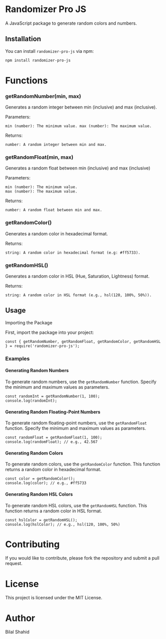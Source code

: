 # Randomizer Pro JS

A JavaScript package to generate random colors and numbers.

## Installation

You can install `randomizer-pro-js` via npm:

```bash
npm install randomizer-pro-js
```

# Functions
### getRandomNumber(min, max)
Generates a random integer between min (inclusive) and max (inclusive).

Parameters:

   `
    min (number): The minimum value.
    max (number): The maximum value.
    `

Returns:

    number: A random integer between min and max.

### getRandomFloat(min, max)

Generates a random float between min (inclusive) and max (inclusive)

Parameters:

    min (number): The minimum value.
    max (number): The maximum value.

Returns:

    number: A random float between min and max.


### getRandomColor()

Generates a random color in hexadecimal format.

Returns:

    string: A random color in hexadecimal format (e.g: #ff5733).

### getRandomHSL()

Generates a random color in HSL (Hue, Saturation, Lightness) format.

Returns:

    string: A random color in HSL format (e.g., hsl(120, 100%, 50%)).


## Usage
Importing the Package

First, import the package into your project:

```
const { getRandomNumber, getRandomFloat, getRandomColor, getRandomHSL } = require('randomizer-pro-js');
```


### Examples

#### Generating Random Numbers

To generate random numbers, use the `getRandomNumber` function. Specify the minimum and maximum values as parameters.


```
const randomInt = getRandomNumber(1, 100);
console.log(randomInt);
```

#### Generating Random Floating-Point Numbers

To generate random floating-point numbers, use the `getRandomFloat` function. Specify the minimum and maximum values as parameters.

```
const randomFloat = getRandomFloat(1, 100);
console.log(randomFloat); // e.g., 42.567
```

#### Generating Random Colors

To generate random colors, use the `getRandomColor` function. This function returns a random color in hexadecimal format.

```
const color = getRandomColor();
console.log(color); // e.g., #ff5733
```

#### Generating Random HSL Colors

To generate random HSL colors, use the `getRandomHSL` function. This function returns a random color in HSL format.

```
const hslColor = getRandomHSL();
console.log(hslColor); // e.g., hsl(120, 100%, 50%)
```


# Contributing

If you would like to contribute, please fork the repository and submit a pull request.

# License

This project is licensed under the MIT License.

# Author

Bilal Shahid


